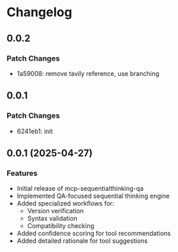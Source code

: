 # Changelog

## 0.0.2

### Patch Changes

- 1a59008: remove tavily reference, use branching

## 0.0.1

### Patch Changes

- 6241eb1: init

## 0.0.1 (2025-04-27)

### Features

- Initial release of mcp-sequentialthinking-qa
- Implemented QA-focused sequential thinking engine
- Added specialized workflows for:
  - Version verification
  - Syntax validation
  - Compatibility checking
- Added confidence scoring for tool recommendations
- Added detailed rationale for tool suggestions
